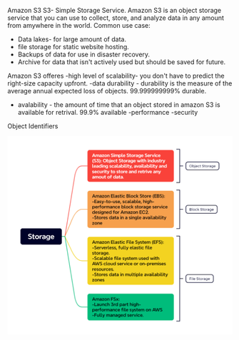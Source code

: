 Amazon S3
S3- Simple Storage Service.
Amazon S3 is an object storage service that you can use to collect, store, and analyze data in any amount from amywhere in the world.
Common use case:

- Data lakes- for large amount of data.
- file storage for static website hosting.
- Backups of data for use in disaster recovery.
- Archive for data that isn't actively used but should be saved for future.

Amazon S3 offeres
-high level of scalability- you don't have to predict the right-size capacity upfront.
-data durability - durability is the measure of the average annual expected loss of objects. 99.999999999% durable.

- avalability - the amount of time that an object stored in amazon S3 is available for retrival. 99.9% available
  -performance
  -security

Object Identifiers

![Amazon Storage](https://github.com/Assekops/aws-notes/blob/main/diagrams/AWS%20Storage.png)
